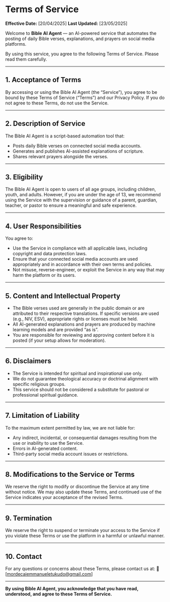 # Terms of Service

**Effective Date:** \[20/04/2025]
**Last Updated:** \[23/05/2025]

Welcome to **Bible AI Agent** — an AI-powered service that automates the posting of daily Bible verses, explanations, and prayers on social media platforms.

By using this service, you agree to the following Terms of Service. Please read them carefully.

---

## 1. Acceptance of Terms

By accessing or using the Bible AI Agent (the “Service”), you agree to be bound by these Terms of Service (“Terms”) and our Privacy Policy. If you do not agree to these Terms, do not use the Service.

---

## 2. Description of Service

The Bible AI Agent is a script-based automation tool that:

* Posts daily Bible verses on connected social media accounts.
* Generates and publishes AI-assisted explanations of scripture.
* Shares relevant prayers alongside the verses.

---

## 3. Eligibility

The Bible AI Agent is open to users of all age groups, including children, youth, and adults. However, if you are under the age of 13, we recommend using the Service with the supervision or guidance of a parent, guardian, teacher, or pastor to ensure a meaningful and safe experience.

---

## 4. User Responsibilities

You agree to:

* Use the Service in compliance with all applicable laws, including copyright and data protection laws.
* Ensure that your connected social media accounts are used appropriately and in accordance with their own terms and policies.
* Not misuse, reverse-engineer, or exploit the Service in any way that may harm the platform or its users.

---

## 5. Content and Intellectual Property

* The Bible verses used are generally in the public domain or are attributed to their respective translations. If specific versions are used (e.g., NIV, ESV), appropriate rights or licenses must be held.
* All AI-generated explanations and prayers are produced by machine learning models and are provided “as is”.
* You are responsible for reviewing and approving content before it is posted (if your setup allows for moderation).

---

## 6. Disclaimers

* The Service is intended for spiritual and inspirational use only.
* We do not guarantee theological accuracy or doctrinal alignment with specific religious groups.
* This service should not be considered a substitute for pastoral or professional spiritual guidance.

---

## 7. Limitation of Liability

To the maximum extent permitted by law, we are not liable for:

* Any indirect, incidental, or consequential damages resulting from the use or inability to use the Service.
* Errors in AI-generated content.
* Third-party social media account issues or restrictions.

---

## 8. Modifications to the Service or Terms

We reserve the right to modify or discontinue the Service at any time without notice. We may also update these Terms, and continued use of the Service indicates your acceptance of the revised Terms.

---

## 9. Termination

We reserve the right to suspend or terminate your access to the Service if you violate these Terms or use the platform in a harmful or unlawful manner.

---

## 10. Contact

For any questions or concerns about these Terms, please contact us at:
📧 \[[mordecaiemmanueletukudo@gmail.com](mailto:your-email@example.com)]

---

**By using Bible AI Agent, you acknowledge that you have read, understood, and agree to these Terms of Service.**

